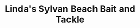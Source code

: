 ---
title: "Linda's Sylvan Beach Bait and Tackle"
url: /la-porte/lindas-sylvan-beach-bait-and-tackle/
shop: fishing
---